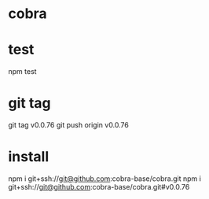 # cobra

# test
npm test

# git tag
git tag v0.0.76
git push origin v0.0.76

# install
npm i git+ssh://git@github.com:cobra-base/cobra.git
npm i git+ssh://git@github.com:cobra-base/cobra.git#v0.0.76

